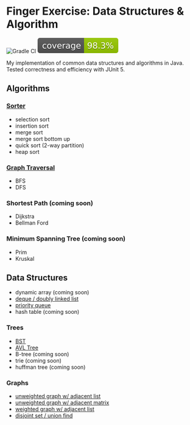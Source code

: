 # Finger Exercise: Data Structures & Algorithm

![Gradle CI](https://github.com/jeffreywangcf/data-structures/actions/workflows/gradle.yml/badge.svg)
![Coverage](.github/badges/jacoco.svg)

My implementation of common data structures and algorithms in Java. Tested correctness and efficiency with JUnit 5.

## Algorithms

### [Sorter](src/main/java/datastructures/algo/Sort.java)

- selection sort
- insertion sort
- merge sort
- merge sort bottom up
- quick sort (2-way partition)
- heap sort

### [Graph Traversal](src/main/java/datastructures/algo/Search.java)

- BFS
- DFS

### Shortest Path (coming soon)

- Dijkstra
- Bellman Ford

### Minimum Spanning Tree (coming soon)

- Prim
- Kruskal

## Data Structures

- dynamic array (coming soon)
- [deque / doubly linked list](src/main/java/datastructures/ds/DoublyEndedQueue.java)
- [priority queue](src/main/java/datastructures/ds/PriorityQueue.java)
- hash table (coming soon)

### Trees

- [BST](src/main/java/datastructures/ds/tree/Dictionary.java)
- [AVL Tree](src/main/java/datastructures/ds/tree/SelfBalancingDictionary.java)
- B-tree (coming soon)
- trie (coming soon)
- huffman tree (coming soon)

### Graphs

- [unweighted graph w/ adjacent list](src/main/java/datastructures/ds/graph/SparseGraph.java)
- [unweighted graph w/ adjacent matrix](src/main/java/datastructures/ds/graph/DenseGraph.java)
- [weighted graph w/ adjacent list](src/main/java/datastructures/ds/graph/WeightedGraph.java)
- [disjoint set / union find](src/main/java/datastructures/ds/DisjointSet.java)
